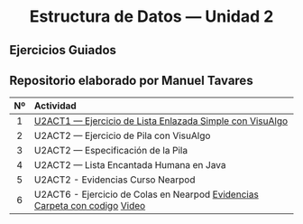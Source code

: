 <h1 align="center">Estructura de Datos — Unidad 2 </h1>

## Ejercicios Guiados
## Repositorio elaborado por Manuel Tavares

| Nº | Actividad |
|:--:|:-----------|
| 1 | [U2ACT1 — Ejercicio de Lista Enlazada Simple con VisuAlgo](./ListasEnlazadasConVisuAlgo.pdf)|  |
| 2 | U2ACT2 — Ejercicio de Pila con VisuAlgo | - |
| 3 | U2ACT2 — Especificación de la Pila | - |
| 4 | U2ACT2 — Lista Encantada Humana en Java | - |
| 5 | U2ACT2 - Evidencias Curso Nearpod | - |
| 6 | U2ACT6 - Ejercicio de Colas en Nearpod [Evidencias](./CursoNearpod.pdf) [Carpeta con codigo](:/Colas) [Video](./DemoColas.mp4) |


